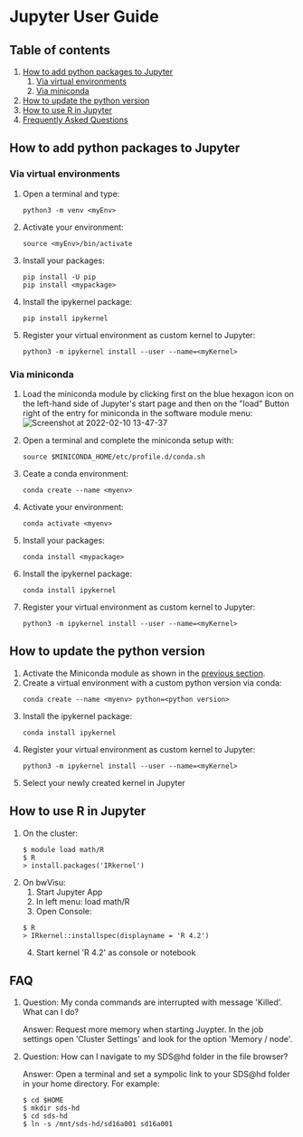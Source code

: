 # Jupyter User Guide

## Table of contents
1) [How to add python packages to Jupyter](#how-to-add-python-packages-to-jupyter)
   1) [Via virtual environments](#via-virtual-environments)
   2) [Via miniconda](#via-miniconda)
2) [How to update the python version](#how-to-update-the-python-version)
3) [How to use R in Jupyter](#how-to-use-r-in-jupyter)
4) [Frequently Asked Questions](#FAQ)

## How to add python packages to Jupyter

### Via virtual environments
1) Open a terminal and type:
   ```
   python3 -m venv <myEnv>
   ```
1) Activate your environment:
   ```
   source <myEnv>/bin/activate
   ```
2) Install your packages:
   ```
   pip install -U pip
   pip install <mypackage>
   ```
3) Install the ipykernel package:
   ```
   pip install ipykernel
   ```
2) Register your virtual environment as custom kernel to Jupyter:
   ```
   python3 -m ipykernel install --user --name=<myKernel>
   ```
### Via miniconda
1) Load the miniconda module by clicking first on the blue hexagon icon on the left-hand side of Jupyter's start page and then on the "load" Button right of the entry for miniconda in the software module menu: ![Screenshot at 2022-02-10 13-47-37](https://user-images.githubusercontent.com/68850960/153412721-960613c1-ccbd-46a3-922f-bcbf247553a8.png)    

2) Open a terminal and complete the miniconda setup with:
    ```
    source $MINICONDA_HOME/etc/profile.d/conda.sh 
    ```
3) Ceate a conda environment:
    ```
    conda create --name <myenv>
    ```
4) Activate your environment:
    ```
    conda activate <myenv>
    ```
5) Install your packages:
   ```
   conda install <mypackage>
   ```
6) Install the ipykernel package:
   ```
   conda install ipykernel
   ```
7) Register your virtual environment as custom kernel to Jupyter:
   ```
   python3 -m ipykernel install --user --name=<myKernel>
   ```
  
## How to update the python version
1) Activate the Miniconda module as shown in the [previous section](#via-miniconda).
2) Create a virtual environment with a custom python version via conda:
   ```
   conda create --name <myenv> python=<python version>
   ```
3) Install the ipykernel package:
   ```
   conda install ipykernel
   ```
4) Register your virtual environment as custom kernel to Jupyter:
   ```
   python3 -m ipykernel install --user --name=<myKernel>
   ```
5) Select your newly created kernel in Jupyter

## How to use R in Jupyter

1) On the cluster:
   ```
   $ module load math/R
   $ R
   > install.packages('IRkernel')
   ```
2) On bwVisu:
   1) Start Jupyter App
   2) In left menu: load math/R
   3) Open Console:
    ```
    $ R
    > IRkernel::installspec(displayname = 'R 4.2')
    ```
   4) Start kernel 'R 4.2' as console or notebook

## FAQ

1) Question: My conda commands are interrupted with message 'Killed'. What can I do?

   Answer: Request more memory when starting Juypter. In the job settings open 'Cluster Settings' and look for the option 'Memory / node'.

2) Question: How can I navigate to my SDS@hd folder in the file browser?

   Answer: Open a terminal and set a sympolic link to your SDS@hd folder in your home directory. For example:
   ```
   $ cd $HOME
   $ mkdir sds-hd
   $ cd sds-hd
   $ ln -s /mnt/sds-hd/sd16a001 sd16a001
   ```

